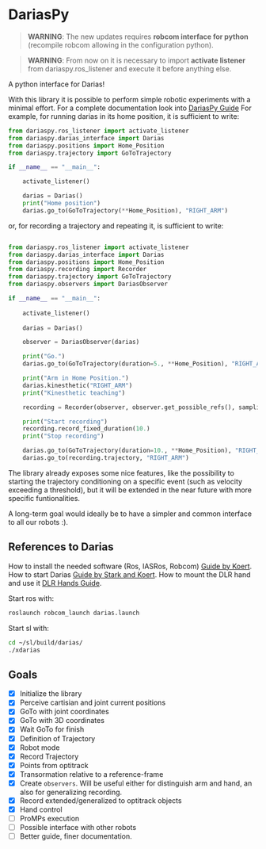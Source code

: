 DariasPy
========

> **WARNING**: The new updates requires **robcom interface for python** (recompile robcom allowing in the configuration python).

> **WARNING**: From now on it is necessary to import **activate listener** from dariaspy.ros_listener and execute it before anything else.


A python interface for Darias!

With this library it is possible to perform simple robotic experiments with a minimal effort. 
For a complete documentation look into [DariasPy Guide](https://samuelepolimi.github.io/DariasPy-Doc/)
For example, for running darias in its home position, it is sufficient to write:

```python
from dariaspy.ros_listener import activate_listener
from dariaspy.darias_interface import Darias
from dariaspy.positions import Home_Position
from dariaspy.trajectory import GoToTrajectory

if __name__ == "__main__":

    activate_listener()

    darias = Darias()
    print("Home position")
    darias.go_to(GoToTrajectory(**Home_Position), "RIGHT_ARM")
```

or, for recording a trajectory and repeating it, is sufficient to write:

```python

from dariaspy.ros_listener import activate_listener
from dariaspy.darias_interface import Darias
from dariaspy.positions import Home_Position
from dariaspy.recording import Recorder
from dariaspy.trajectory import GoToTrajectory
from dariaspy.observers import DariasObserver

if __name__ == "__main__":
    
    activate_listener()
    
    darias = Darias()

    observer = DariasObserver(darias)

    print("Go.")
    darias.go_to(GoToTrajectory(duration=5., **Home_Position), "RIGHT_ARM")

    print("Arm in Home Position.")
    darias.kinesthetic("RIGHT_ARM")
    print("Kinesthetic teaching")

    recording = Recorder(observer, observer.get_possible_refs(), sampling_frequency=10)

    print("Start recording")
    recording.record_fixed_duration(10.)
    print("Stop recording")

    darias.go_to(GoToTrajectory(duration=10., **Home_Position), "RIGHT_ARM")
    darias.go_to(recording.trajectory, "RIGHT_ARM")
```

The library already exposes some nice features, like the possibility to starting the trajectory conditioning on a specific
event (such as velocity exceeding a threshold), but it will be extended in the near future with more specific funtionalities.

A long-term goal would ideally be to have a simpler and common interface to all our robots :).

References to Darias
--------------------

How to install the needed software (Ros, IASRos, Robcom) [Guide by Koert](https://git.ias.informatik.tu-darmstadt.de/ias_ros/ias_ros_core).
How to start Darias [Guide by Stark and Koert](https://git.ias.informatik.tu-darmstadt.de/ausy/wiki/blob/master/tutorial_darias_right_arm/Using_DARIAS_Right_Arm2.pdf).
How to mount the DLR hand and use it [DLR Hands Guide](dariashand.pdf).

Start ros with:
````bash
roslaunch robcom_launch darias.launch
````

Start sl with:
```bash
cd ~/sl/build/darias/
./xdarias
```


Goals
-----

- [x] Initialize the library
- [x] Perceive cartisian and joint current positions
- [x] GoTo with joint coordinates
- [x] GoTo with 3D coordinates
- [x] Wait GoTo for finish
- [x] Definition of Trajectory
- [x] Robot mode
- [x] Record Trajectory 
- [x] Points from optitrack
- [x] Transormation relative to a reference-frame
- [x] Create `observers`. Will be useful either for distinguish arm and hand, an also for generalizing recording.
- [x] Record extended/generalized to optitrack objects
- [x] Hand control
- [ ] ProMPs execution
- [ ] Possible interface with other robots
- [ ] Better guide, finer documentation. 